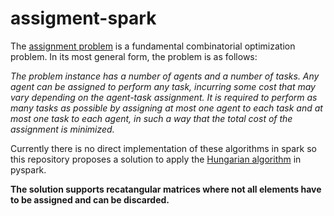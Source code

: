 # assigment-spark

The [assignment problem](https://en.wikipedia.org/wiki/Assignment_problem) is a fundamental combinatorial optimization problem. In its most general form, the problem is as follows:

*The problem instance has a number of agents and a number of tasks. Any agent can be assigned to perform any task, incurring some cost that may vary depending on the agent-task assignment. It is required to perform as many tasks as possible by assigning at most one agent to each task and at most one task to each agent, in such a way that the total cost of the assignment is minimized.*


Currently there is no direct implementation of these algorithms in spark so this repository proposes a solution to apply the [Hungarian algorithm](https://en.wikipedia.org/wiki/Hungarian_algorithm) in pyspark.

**The solution supports recatangular matrices where not all elements have to be assigned and can be discarded.**
